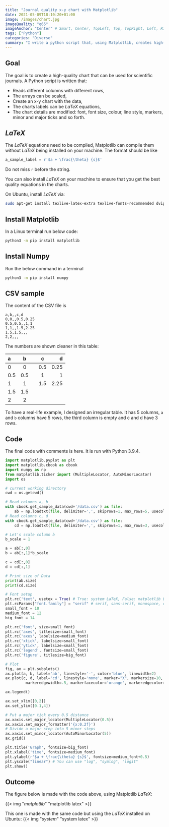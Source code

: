 ```yaml
---
title: "Journal quality x-y chart with Matplotlib"
date: 2021-05-09T18:10:20+01:00
image: /images/chart.jpg
imageQuality: "q65"
imageAnchor: "Center" # Smart, Center, TopLeft, Top, TopRight, Left, Right, BottomLeft, Bottom, BottomRight.
tags: ["Python"]
categories: "Diverse" 
summary: "I write a python script that, using Matplotlib, creates high-quality x-y charts. *LaTeX* is supported. The chart details such as font, line and marker styles and ticks are modifiable."
---
```


## Goal

The goal is to create a high-quality chart that can be used for scientific journals. A Python script is written that:

* Reads different columns with different rows,
* The arrays can be scaled,
* Create an x-y chart with the data,
* The charts labels can be *LaTeX* equations,
* The chart details are modified: font, font size, colour, line style, markers, minor and major ticks and so forth.

## *LaTeX*

The *LaTeX* equations need to be compiled, Matplotlib can compile them without *LaTeX* being installed on your machine. The format should be like

```python
a_sample_label = r'$a + \frac{\theta} {s}$'
```
Do not miss `r` before the string.

You can also install *LaTeX* on your machine to ensure that you get the best quality equations in the charts. 

On Ubuntu, install *LaTeX* via:

```bash
sudo apt-get install texlive-latex-extra texlive-fonts-recommended dvipng cm-super
```

## Install Matplotlib

In a Linux terminal run below code:

```bash
python3 -m pip install matplotlib
```

## Install Numpy

Run the below command in a terminal

```bash
python3 -m pip install numpy
```
## CSV sample

The content of the CSV file is 

```csv
a,b,,c,d
0,0,,0.5,0.25
0.5,0.5,,1,1
1,1,,1.5,2.25
1.5,1.5,,,
2,2,,,
```
The numbers are shown cleaner in this table:

| a     | b           |               |  c        |  d       |
| :---  |   :----:    |    :----:     |  :----:   | ---:     |
| 0     | 0           |               |     0.5   |  0.25    |
| 0.5   | 0.5         |               |      1    |    1     |
| 1     | 1           |               |     1.5   |   2.25   |
| 1.5   | 1.5         |               |           |          |
| 2     | 2           |               |           |          |

To have a real-life example, I designed an irregular table. It has 5 columns, `a` and `b` columns have 5 rows, the third column is empty and c and d have 3 rows.  

## Code

The final code with comments is here. It is run with Python 3.9.4.

```python
import matplotlib.pyplot as plt
import matplotlib.cbook as cbook
import numpy as np
from matplotlib.ticker import (MultipleLocator, AutoMinorLocator)
import os

# current working directory
cwd = os.getcwd()

# Read columns a, b
with cbook.get_sample_data(cwd+'/data.csv') as file:
    ab = np.loadtxt(file, delimiter=',', skiprows=1, max_rows=5, usecols=[0,1])
# Read columns c, d
with cbook.get_sample_data(cwd+'/data.csv') as file:
    cd = np.loadtxt(file, delimiter=',', skiprows=1, max_rows=3, usecols=[3,4])

# Let's scale column b
b_scale = 1

a = ab[:,0]
b = ab[:,1]*b_scale

c = cd[:,0]
d = cd[:,1]

# Print size of Data
print(ab.size)
print(cd.size)

# Font setup 
plt.rc('text', usetex = True) # True: system LaTeX, False: matplotlib LaTex
plt.rcParams["font.family"] = "serif" # serif, sans-serif, monospace, cursive, fantasy
small_font = 10
medium_font = 12
big_font = 14

plt.rc('font', size=small_font)      
plt.rc('axes', titlesize=small_font)  
plt.rc('axes', labelsize=medium_font) 
plt.rc('xtick', labelsize=small_font) 
plt.rc('ytick', labelsize=small_font) 
plt.rc('legend', fontsize=small_font) 
plt.rc('figure', titlesize=big_font)  

# Plot
fig, ax = plt.subplots()
ax.plot(a, b, label='ab', linestyle='-', color='blue', linewidth=2)
ax.plot(c, d, label='cd', linestyle='none', marker="X", markersize=10,
         markeredgewidth=.5, markerfacecolor='orange', markeredgecolor='green' )

ax.legend()

ax.set_xlim([0,2])
ax.set_ylim([0.1,4])

# Put a major tick every 0.5 distance
ax.xaxis.set_major_locator(MultipleLocator(0.5))
ax.xaxis.set_major_formatter('{x:0.2f}')
# Divide a major step into 5 minor steps
ax.xaxis.set_minor_locator(AutoMinorLocator(5))
ax.grid()

plt.title('Graph', fontsize=big_font)
plt.xlabel('time', fontsize=medium_font)
plt.ylabel(r'$a + \frac{\theta} {s}$', fontsize=medium_font+0.5)
plt.yscale("linear") # You can use "log", "symlog", "logit"
plt.show()
```
## Outcome

The figure below is made with the code above, using Matplotlib *LaTeX*:

{{< img "*matplotlib*" "matplotlib latex" >}}


This one is made with the same code but using the *LaTeX* installed on Ubuntu:
{{< img "*system*" "system latex" >}}


